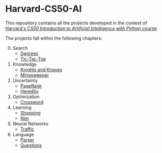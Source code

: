 # Harvard-CS50-AI

This repository contains all the projects developed in the context of [Harvard's *CS50 Introduction to Artificial Intelligence with Python* course](https://cs50.harvard.edu/ai/2020/) 

The projects fall within the following chapters:

0. Search
    - [Degrees](https://github.com/Maslor/degrees/tree/master)
    - [Tic-Tac-Toe](https://github.com/Maslor/tictactoe-minimax)  
1. Knowledge
    - [Knights and Knaves](https://github.com/Maslor/knight-or-knave)
    - [Minesweeper](https://github.com/Maslor/minesweeper)
3. Uncertainty
    - [PageRank](https://github.com/Maslor/pagerank)
    - [Heredity](https://github.com/Maslor/heredity)
5. Optimization
    - [Crossword](https://github.com/Maslor/crossword)
7. Learning
    - [Shopping](https://github.com/Maslor/shopping-ai)
    - [Nim](https://github.com/Maslor/nim-ai)
9. Neural Networks
    - [Traffic](https://github.com/Maslor/traffic-ai)
11. Language
    - [Parser](https://github.com/Maslor/parser-ai)
    - [Questions](https://github.com/Maslor/questions-ai)
